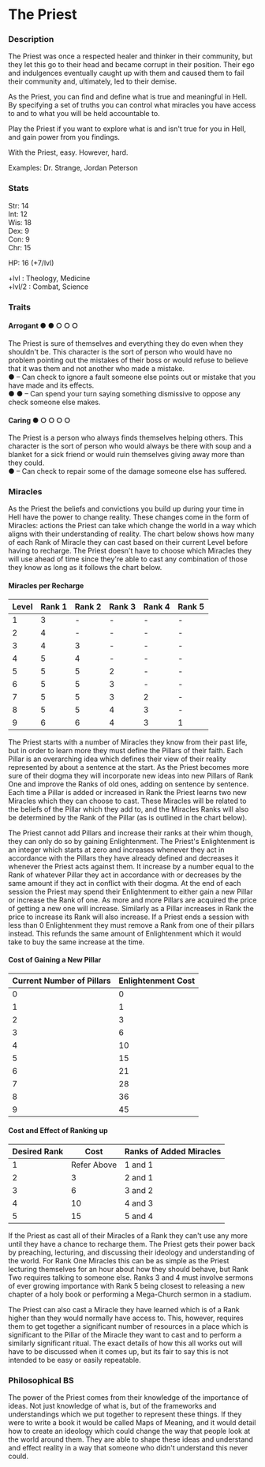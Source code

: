 # The Priest

### Description
The Priest was once a respected healer and thinker in their community, but they let this go to their head and became corrupt in their position. Their ego and indulgences eventually caught up with them and caused them to fail their community and, ultimately, led to their demise.

As the Priest, you can find and define what is true and meaningful in Hell. By specifying a set of truths you can control what miracles you have access to and to what you will be held accountable to.

Play the Priest if you want to explore what is and isn't true for you in Hell, and gain power from you findings.

With the Priest, easy. However, hard.

Examples: Dr. Strange, Jordan Peterson

### Stats
Str: 14  
Int: 12  
Wis: 18  
Dex: 9  
Con: 9  
Chr: 15  

HP: 16 (+7/lvl)

+lvl   : Theology, Medicine  
+lvl/2 : Combat, Science

### Traits
#### Arrogant ● ● ○ ○ ○  
The Priest is sure of themselves and everything they do even when they shouldn't be. This character is the sort of person who would have no problem pointing out the mistakes of their boss or would refuse to believe that it was them and not another who made a mistake.  
● – Can check to ignore a fault someone else points out or mistake that you have made and its effects.  
● ● – Can spend your turn saying something dismissive to oppose any check someone else makes.

#### Caring ● ○ ○ ○ ○  
The Priest is a person who always finds themselves helping others. This character is the sort of person who would always be there with soup and a blanket for a sick friend or would ruin themselves giving away more than they could.  
● – Can check to repair some of the damage someone else has suffered.

### Miracles
As the Priest the beliefs and convictions you build up during your time in Hell have the power to change reality. These changes come in the form of Miracles: actions the Priest can take which change the world in a way which aligns with their understanding of reality. The chart below shows how many of each Rank of Miracle they can cast based on their current Level before having to recharge. The Priest doesn't have to choose which Miracles they will use ahead of time since they're able to cast any combination of those they know as long as it follows the chart below.

#### Miracles per Recharge

| Level | Rank 1 | Rank 2 | Rank 3 | Rank 4 | Rank 5 |
| ----- | ------ | ------ | ------ | ------ | ------ |
| 1     | 3      | -      | -      | -      | -      |
| 2     | 4      | -      | -      | -      | -      |
| 3     | 4      | 3      | -      | -      | -      |
| 4     | 5      | 4      | -      | -      | -      |
| 5     | 5      | 5      | 2      | -      | -      |
| 6     | 5      | 5      | 3      | -      | -      |
| 7     | 5      | 5      | 3      | 2      | -      |
| 8     | 5      | 5      | 4      | 3      | -      |
| 9     | 6      | 6      | 4      | 3      | 1      |

The Priest starts with a number of Miracles they know from their past life, but in order to learn more they must define the Pillars of their faith. Each Pillar is an overarching idea which defines their view of their reality represented by about a sentence at the start. As the Priest becomes more sure of their dogma they will incorporate new ideas into new Pillars of Rank One and improve the Ranks of old ones, adding on sentence by sentence. Each time a Pillar is added or increased in Rank the Priest learns two new Miracles which they can choose to cast. These Miracles will be related to the beliefs of the Pillar which they add to, and the Miracles Ranks will also be determined by the Rank of the Pillar (as is outlined in the chart below).

The Priest cannot add Pillars and increase their ranks at their whim though, they can only do so by gaining Enlightenment. The Priest's Enlightenment is an integer which starts at zero and increases whenever they act in accordance with the Pillars they have already defined and decreases it whenever the Priest acts against them. It increase by a number equal to the Rank of whatever Pillar they act in accordance with or decreases by the same amount if they act in conflict with their dogma. At the end of each session the Priest may spend their Enlightenment to either gain a new Pillar or increase the Rank of one. As more and more Pillars are acquired the price of getting a new one will increase. Similarly as a Pillar increases in Rank the price to increase its Rank will also increase. If a Priest ends a session with less than 0 Enlightenment they must remove a Rank from one of their pillars instead. This refunds the same amount of Enlightenment which it would take to buy the same increase at the time.

#### Cost of Gaining a New Pillar

| Current Number of Pillars | Enlightenment Cost |
| ------------------------- | ------------------ |
| 0                         | 0                  | 
| 1                         | 1                  | 
| 2                         | 3                  | 
| 3                         | 6                  | 
| 4                         | 10                 | 
| 5                         | 15                 | 
| 6                         | 21                 | 
| 7                         | 28                 | 
| 8                         | 36                 | 
| 9                         | 45                 | 

#### Cost and Effect of Ranking up

| Desired Rank | Cost        | Ranks of Added Miracles | 
| ------------ | ----------- | ----------------------- | 
| 1            | Refer Above | 1 and 1                 | 
| 2            | 3           | 2 and 1                 | 
| 3            | 6           | 3 and 2                 | 
| 4            | 10          | 4 and 3                 | 
| 5            | 15          | 5 and 4                 | 

If the Priest as cast all of their Miracles of a Rank they can't use any more until they have a chance to recharge them. The Priest gets their power back by preaching, lecturing, and discussing their ideology and understanding of the world. For Rank One Miracles this can be as simple as the Priest lecturing themselves for an hour about how they should behave, but Rank Two requires talking to someone else. Ranks 3 and 4 must involve sermons of ever growing importance with Rank 5 being closest to releasing a new chapter of a holy book or performing a Mega-Church sermon in a stadium.

The Priest can also cast a Miracle they have learned which is of a Rank higher than they would normally have access to. This, however, requires them to get together a significant number of resources in a place which is significant to the Pillar of the Miracle they want to cast and to perform a similarly significant ritual. The exact details of how this all works out will have to be discussed when it comes up, but its fair to say this is not intended to be easy or easily repeatable.

### Philosophical BS
The power of the Priest comes from their knowledge of the importance of ideas. Not just knowledge of what is, but of the frameworks and understandings which we put together to represent these things. If they were to write a book it would be called Maps of Meaning,  and it would detail how to create an ideology which could change the way that people look at the world around them. They are able to shape these ideas and understand and effect reality in a way that someone who didn't understand this never could.

